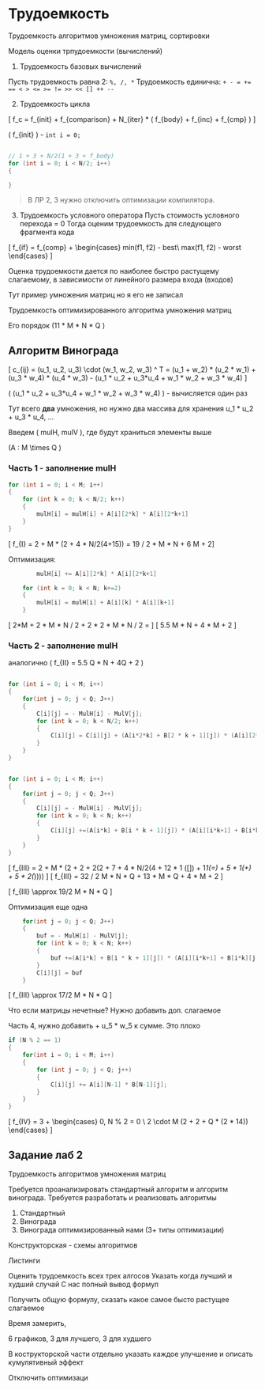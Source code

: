 # Трудоемкость

Трудоемкость алгоритмов умножения матриц, сортировки

Модель оценки трпудоемкости (вычислений)

1. Трудоемкость базовых вычислений

Пусть трудоемкость равна 2: `%, /, *`
Трудоемкость единична: `+ - = += == < > <= >= != >> << [] ++ --`

2. Трудоемкость цикла

\[ f_c = f_{init} + f_{comparison} + N_{iter} * ( f_{body} + f_{inc} + f_{cmp} ) \]

\( f_{init} \) - `int i = 0;`

```c

// 1 + 3 + N/2(1 + 3 + f_body)
for (int i = 0; i < N/2; i++)
{

}
```

> В ЛР 2, 3 нужно отключить оптимизации компилятора.

3. Трудоемкость условного оператора
Пусть стоимость условного перехода = 0
Тогда оценим трудоемкость для следующего фрагмента кода

\[ f_{if} = f_{comp} + \begin{cases} min(f1, f2)  - best\\ max(f1, f2) - worst \end{cases} \]

Оценка трудоемкости дается по наиболее быстро растущему слагаемому, в зависимости от линейного размера входа (входов)

Тут пример умножения матриц но я его не записал

Трудоемкость оптимизированного алгоритма умножения матриц

Его порядок \(11 * M * N * Q \)

## Алгоритм Винограда

\[ c_{ij} = (u_1, u_2, u_3) \cdot (w_1, w_2, w_3) ^ T = (u_1 + w_2) * (u_2 * w_1) + (u_3 * w_4) * (u_4 * w_3) - (u_1 * u_2 + u_3*u_4 + w_1 * w_2 + w_3 * w_4) \]

\( (u_1 * u_2 + u_3*u_4 + w_1 * w_2 + w_3 * w_4) \) - вычисляется один раз

Тут всего **два** умножения, но нужно два массива для хранения u_1 * u_2 + u_3 * u_4, ...

Введем \( mulH, mulV \), где будут храниться элементы выше

\(A : M \times Q \)

### Часть 1 - заполнение mulH

```cpp
for (int i = 0; i < M; i++)
{
    for (int k = 0; k < N/2; k++)
    {
        mulH[i] = mulH[i] + A[i][2*k] * A[i][2*k+1]
    }
}
```

\[ f_{I} = 2 + M * (2 + 4 * N/2(4+15)) = 19 / 2 * M * N  + 6 M + 2\]

Оптимизация:

```cpp
        mulH[i] += A[i][2*k] * A[i][2*k+1]
```

```cpp
    for (int k = 0; k < N; k+=2)
    {
        mulH[i] = mulH[i] + A[i][k] * A[i][k+1]
    }
```

\[ 2*M + 2 * M * N / 2 + 2 * 2 * M * N / 2 = \]
\[ 5.5 M * N + 4 * M + 2 \]

### Часть 2 - заполнение mulH

аналогично \( f_{II} = 5.5 Q * N + 4Q + 2 \)

```cpp

for (int i = 0; i < M; i++)
{
    for(int j = 0; j < Q; J++)
    {
        C[i][j] = - MulH[i] - MulV[j];
        for (int k = 0; k < N/2; k++)
        {
            C[i][j] = C[i][j] + (A[i*2*k] + B[2 * k + 1][j]) * (A[i][2*k+1] + B[2*k][j])
        }
    }
}
```

```cpp

for (int i = 0; i < M; i++)
{
    for(int j = 0; j < Q; J++)
    {
        C[i][j] = - MulH[i] - MulV[j];
        for (int k = 0; k < N; k++)
        {
            C[i][j] +=(A[i*k] + B[i * k + 1][j]) * (A[i][i*k+1] + B[i*k][j])
        }
    }
}
```

\[ f_{III} = 2 + M * (2 + 2 + 2(2 + 7 + 4 * N/2(4 + 12 * 1 ([]) + 1*1(=) + 5 * 1(+) + 5 * 2(*)))) \]
\[ f_{III} = 32 / 2 M * N * Q + 13 * M * Q + 4 * M + 2 \]

\[ f_{III} \approx 19/2 M * N * Q \]

Оптимизация еще одна

```cpp
    for(int j = 0; j < Q; J++)
    {
        buf = - MulH[i] - MulV[j];
        for (int k = 0; k < N; k++)
        {
            buf +=(A[i*k] + B[i * k + 1][j]) * (A[i][i*k+1] + B[i*k][j])
        }
        C[i][j] = buf
    }
```
\[ f_{III} \approx 17/2 M * N * Q \]

Что если матрицы нечетные?
Нужно добавить доп. слагаемое

Часть 4, нужно добавить + u_5 * w_5 к сумме. Это плохо

```c
if (N % 2 == 1)
{
    for(int i = 0; i < M; i++)
    {
        for (int j = 0; j < Q; j++)
        {
            C[i][j] += A[i][N-1] * B[N-1][j];
        }
    }
}
```

\[ f_{IV} = 3 + \begin{cases} 0, N \% 2 = 0 \\ 2 \cdot M (2 + 2 + Q * (2 * 14)) \end{cases} \]

## Задание лаб 2

Трудоемкость алгоритмов умножения матриц

Требуется проанализировать стандартный алгоритм и алгоритм винограда.
Требуется разработать и реализовать алгоритмы

1. Стандартный
2. Винограда
3. Винограда оптимизированный нами (3+ типы оптимизации)

Конструкторская - схемы алгоритмов

Листинги

Оценить трудоемкость всех трех алгосов
Указать когда лучший и худший случай
С нас полный вывод формул

Получить общую формулу, сказать какое самое бысто растущее слагаемое

Время замерить,

6 графиков, 3 для лучшего, 3 для худшего

В кострукторской части отдельно указать каждое улучшение и описать кумулятивный эффект

Отключить оптимизаци
